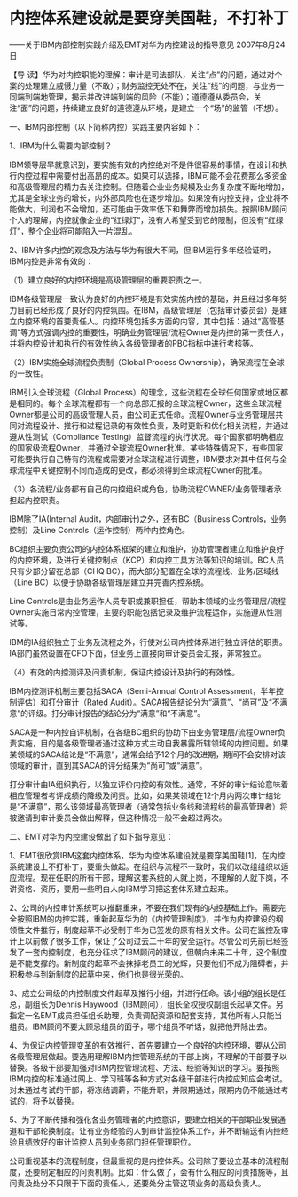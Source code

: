 # 内控体系建设就是要穿美国鞋，不打补丁

——关于IBM内部控制实践介绍及EMT对华为内控建设的指导意见 2007年8月24日

【导 读】华为对内控职能的理解：审计是司法部队，关注“点”的问题，通过对个案的处理建立威慑力量（不敢）；财务监控无处不在，关注“线”的问题，与业务一同端到端地管理，揭示并改进端到端的风险（不能）；道德遵从委员会，关注“面”的问题，持续建立良好的道德遵从环境，是建立一个“场”的监管（不想）。

一、IBM内部控制（以下简称内控）实践主要内容如下：

1、IBM为什么需要内部控制？

IBM领导层早就意识到，要实施有效的内控绝对不是件很容易的事情，在设计和执行内控过程中需要付出高昂的成本。如果可以选择，IBM可能不会花费那么多资金和高级管理层的精力去关注控制。但随着企业业务规模及业务复杂度不断地增加，尤其是全球业务的增长，内外部风险也在逐步增加。如果没有内控支持，企业将不能做大，利润也不会增加，还可能由于效率低下和舞弊而增加损失。按照IBM顾问个人的理解，内控就像企业的“红绿灯”，没有人希望受到它的限制，但没有“红绿灯”，整个企业将可能陷入一片混乱。

2、IBM许多内控的观念及方法与华为有很大不同，但IBM运行多年经验证明，IBM内控是非常有效的：

（1）建立良好的内控环境是高级管理层的重要职责之一。

IBM各级管理层一致认为良好的内控环境是有效实施内控的基础，并且经过多年努力目前已经形成了良好的内控氛围。在IBM，高级管理层（包括审计委员会）是建立内控环境的首要责任人。内控环境包括多方面的内容，其中包括：通过“高管基调”等方式强调内控的重要性，明确业务管理层/流程Owner是内控的第一责任人，并将内控设计和执行的有效性纳入各级管理者的PBC指标中进行考核等。

（2）IBM实施全球流程负责制（Global Process Ownership），确保流程在全球的一致性。

IBM引入全球流程（Global Process）的理念，这些流程在全球任何国家或地区都是相同的。每个全球流程都有一个向总部汇报的全球流程Owner，这些全球流程Owner都是公司的高级管理人员，由公司正式任命。流程Owner与业务管理层共同对流程设计、推行和过程记录的有效性负责，及时更新和优化相关流程，并通过遵从性测试（Compliance Testing）监督流程的执行状况。每个国家都明确相应的国家级流程Owner，并通过全球流程Owner批准。某些特殊情况下，有些国家可能要执行自己特有的流程或需要对全球流程进行调整，IBM要求对其中任何与全球流程中关键控制不同而造成的更改，都必须得到全球流程Owner的批准。

（3）各流程/业务都有自己的内控组织或角色，协助流程OWNER/业务管理者承担起内控职责。

IBM除了IA\(Internal Audit，内部审计\)之外，还有BC（Business Controls，业务控制）及Line Controls（运作控制）两种内控角色。

BC组织主要负责公司的内控体系框架的建立和维护，协助管理者建立和维护良好的内控环境，及进行关键控制点（KCP）和内控工具方法等知识的培训。BC人员只有少部分留在总部（CHQ BC），而大部分配置在全球的流程线、业务/区域线（Line BC）以便于协助各级管理层建立并完善内控系统。

Line Controls是由业务运作人员专职或兼职担任，帮助本领域的业务管理层/流程Owner实施日常内控管理，主要的职能包括记录及维护流程运作，实施遵从性测试等。

IBM的IA组织独立于业务及流程之外，行使对公司内控体系进行独立评估的职责。IA部门虽然设置在CFO下面，但业务上直接向审计委员会汇报，非常独立。

（4）有效的内控测评及问责机制，保证内控设计及执行的有效性。

IBM内控测评机制主要包括SACA（Semi-Annual Control Assessment，半年控制评估）和打分审计（Rated Audit）。SACA报告结论分为“满意”、“尚可”及“不满意”的评级。打分审计报告的结论分为“满意”和“不满意”。

SACA是一种内控自评机制，在各级BC组织的协助下由业务管理层/流程Owner负责实施，目的是各级管理者通过这种方式主动自我暴露所辖领域的内控问题。如果某领域的SACA结论是“不满意”，通常会给予12个月的改进期，期间不会安排对该领域的审计，直到其SACA的评分结果为“尚可”或“满意”。

打分审计由IA组织执行，以独立评价内控的有效性。通常，不好的审计结论意味着相应管理者考评成绩的降级及问责。比如，如果某领域在12个月内两次审计结论是“不满意”，那么该领域最高管理者（通常包括业务线和流程线的最高管理者）将被邀请到审计委员会做出解释，但这种情况一般不会超过两次。

二、EMT对华为内控建设做出了如下指导意见：

1、EMT很欣赏IBM这套内控体系，华为内控体系建设就是要穿美国鞋\[1\]，在内控系统建设上不打补丁，要重头做起。在组织与流程不一致时，我们以改组组织以适应流程。现在任职的所有干部，理解这套系统的人就上岗，不理解的人就下岗，不讲资格、资历，要用一些明白人向IBM学习把这套体系建立起来。

2、公司的内控审计系统可以推翻重来，不要在我们现有的内控基础上作。需要完全按照IBM的内控实践，重新起草华为的《内控管理制度》，并作为内控建设的纲领性文件推行，制度起草不必受制于华为已签发的原有相关文件。公司在监控及审计上以前做了很多工作，保证了公司过去二十年的安全运行。尽管公司先前已经签发了一套内控制度，也充分征求了IBM顾问的建议，但朝向未来二十年，这个制度是不能支撑的。新制度的起草不会抹掉老员工的光辉，只要他们不成为阻碍者，并积极参与到新制度的起草中来，他们也是很光荣的。

3、成立公司级的内控制度文件起草及推行小组，并进行任命。该小组的组长是任总，副组长为Dennis Haywood（IBM顾问），组长全权授权副组长起草文件。另指定一名EMT成员担任组长助理，负责调配资源和配套支持，其他所有人只能当组员。IBM顾问不要太顾忌组员的面子，哪个组员不听话，就把他开除出去。

4、为保证内控管理变革的有效推行，首先要建立一个良好的内控环境，要从公司各级管理层做起。要选用理解IBM内控管理系统的干部上岗，不理解的干部要予以替换。各级干部要加强对IBM内控管理流程、方法、经验等知识的学习。要按照IBM内控的标准通过网上、学习班等各种方式对各级干部进行内控应知应会考试。对未通过考试的干部，将冻结调薪，不能升职，并限期通过，限期内仍不能通过考试的，将予以替换。

5、为了不断传播和强化各业务管理者的内控意识，要建立相关的干部职业发展通道和干部轮换制度。让有业务经验的人到审计监控体系工作，并不断输送有内控经验且绩效好的审计监控人员到业务部门担任管理职位。

公司重视基本的流程制度，但最重视的是内控体系。公司除了要设立基本的流程制度，还要制定相应的问责机制。比如：什么做了，会有什么相应的问责措施等，且问责及处分不只限于下面的责任人，还要处分主管这项业务的高级负责人。

